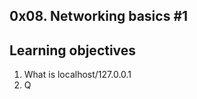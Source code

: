 0x08. Networking basics #1
--------------------------

Learning objectives
-------------------
1. What is localhost/127.0.0.1
2. Q
